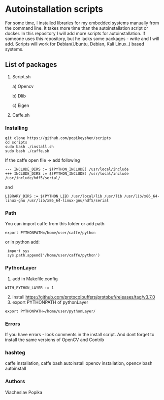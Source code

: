 # Autoinstallation scripts

For some time, I installed libraries for my embedded systems manually from the command line. It takes more time than the autoinstallation script or docker. In this repository I will add more scripts for autoinstallation. If someone uses this repository, but he lacks some packages - write and I will add. Scripts will work for Debian(Ubuntu, Debian, Kali Linux..) based systems.

## List of packages

1. Script.sh

   a) Opencv

   b) Dlib

   c) Eigen

2. Caffe.sh

### Installing


```
git clone https://github.com/popikeyshen/scripts
cd scripts
sudo bash ./install.sh
sudo bash ./caffe.sh
```
If the caffe open file -> add following 
```
--- INCLUDE_DIRS := $(PYTHON_INCLUDE) /usr/local/include
+++ INCLUDE_DIRS := $(PYTHON_INCLUDE) /usr/local/include /usr/include/hdf5/serial/
```
and 
```
LIBRARY_DIRS := $(PYTHON_LIB) /usr/local/lib /usr/lib /usr/lib/x86_64-linux-gnu /usr/lib/x86_64-linux-gnu/hdf5/serial
```
### Path

 You can import caffe from this folder or add path
 
```
export PYTHONPATH=/home/user/caffe/python

```
 or in python add:
 
```
 import sys
 sys.path.append('/home/user/caffe/python')

```

### PythonLayer

1) add in Makefile.config
```
WITH_PYTHON_LAYER := 1 
```
2) install https://github.com/protocolbuffers/protobuf/releases/tag/v3.7.0
3) export PYTHONPATH of pythonLayer
```
export PYTHONPATH=/home/user/pythonLayer/
```

### Errors

If you have errors - look comments in the install script. And dont forget to install the same versions of OpenCV and Contrib


### hashteg 
caffe installation, caffe bash autoinstall
opencv installation, opencv bash autoinstall

### Authors

Viacheslav Popika
